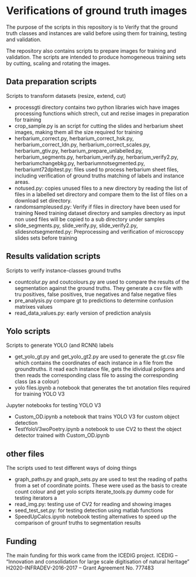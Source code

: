# Verifications of ground truth images

The purpose of the scripts in this repository is to Verify that the ground truth classes and instances are valid before using them for training, testing and validation.

The repository also contains scripts to prepare images for training and validation. The scripts are intended to produce homogeneous training sets by cutting, scaling and rotating the images.

## Data preparation scripts
Scripts to transform datasets (resize, extend, cut)
* processgti directory contains two python libraries wich have images processing functions which strech, cut and rezise images in preparation for training
* crop_sample.py is an script for cutting the slides and herbarium sheet images, making them all the size required for training
* herbarium_correct.py, herbarium_correct_hsk.py, herbarium_correct_ldn.py, herbarium_correct_scales.py, herbarium_gtiv.py, herbarium_prepare_unlabelled.py, herbarium_segments.py, herbarium_verify.py, herbarium_verify2.py, herbariumchangebkg.py,
herbariumnotsegmented.py, herbariumt72dpitest.py: files used to process herbarium sheet files, including verification of ground truths matching of labels and instance areas.
* notused.py: copies unused files to a new directory by reading the list of files in a labelled set directory and compare them to the list of files on a download set directory.
* randomsampleused.py: Verify if files in directory have been used for training Need training dataset directory and samples directory as input non used files will be copied to a sub directory under samples
* slide_segments.py, slide_verify.py, slide_verify2.py, slidesnotsegmented.py: Preprocessing and verification of microscopy slides sets before training


## Results validation scripts
Scripts to verify instance-classes ground truths
* countcolur.py and coutcolours.py are used to compare the results of the segmentation against the ground truths. They generate a csv file with tru positives, false positives, true negatives and false negative files
* pre_analysis.py compare gt to predictions to determine confusion matrixes values
* read_data_values.py: early version of prediction analysis


## Yolo scripts
Scripts to generate YOLO (and RCNN) labels

* get_yolo_gt.py and get_yolo_gt2.py are used to generate the gt.csv file which contains the coordinates of each instance in a file from the groundtruths. it read each instance file, gets the idividual poligons and then reads the 
corresponding class file to assing the corresponding class (as a colour) 
* yolo files.ipynb a notebook that generates the txt anotation files required for training YOLO V3

Jupyter notebooks for testing YOLO V3

* Custom_OD.ipynb a notebook that trains YOLO V3 for custom object detection
* TestYoloV3woPoetry.ipynb a notebook to use CV2 to thest the object detector trained with Custom_OD.ipynb

## other files
The scripts used to test different ways of doing things

* graph_paths.py and graph_sets.py are used to test the reading of paths from a set of coordinate points. These were used as the basis to create count colour and get yolo scripts
iterate_tools.py  dummy code for testing iterators a
* read_img.py: testing use of CV2 for reading and showing images
* seed_test_set.py: for testing detection using matlab functions
* SpeedUpCalcs.ipynb notebook testing alternatives to speed up the comparison of grounf truths to segmentation results


## Funding
The main funding for this work came from the ICEDIG project.
ICEDIG – “Innovation and consolidation for large scale digitisation of natural heritage” H2020-INFRADEV-2016-2017 – Grant Agreement No. 777483
